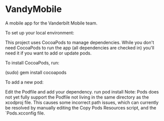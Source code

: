 VandyMobile
===========

A mobile app for the Vanderbilt Mobile team.

To set up your local environment:

This project uses CocoaPods to manage dependencies. While you don't need CocoaPods to run the app (all dependencies are checked in) you'll need it if you want to add or update pods.

To install CocoaPods, run:

(sudo) gem install cocoapods

To add a new pod:

Edit the Podfile and add your dependency.
run pod install
Note: Pods does not yet fully support the Podfile not living in the same directory as the xcodproj file. This causes some incorrect path issues, which can currently be resolved by manually editing the Copy Pods Resources script, and the `Pods.xcconfig file.
